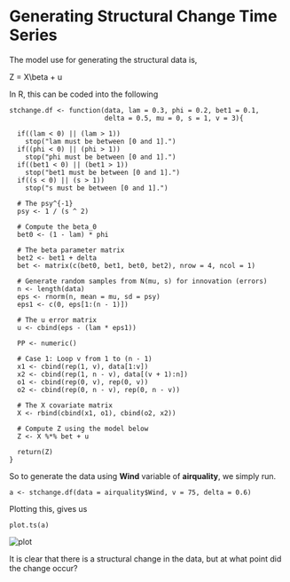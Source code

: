 Generating Structural Change Time Series
============================

The model use for generating the structural data is,

Z = X\beta + u

In R, this can be coded into the following

```{coffee}
stchange.df <- function(data, lam = 0.3, phi = 0.2, bet1 = 0.1, 
                        delta = 0.5, mu = 0, s = 1, v = 3){
  
  if((lam < 0) || (lam > 1))
    stop("lam must be between [0 and 1].")
  if((phi < 0) || (phi > 1))
    stop("phi must be between [0 and 1].")
  if((bet1 < 0) || (bet1 > 1))
    stop("bet1 must be between [0 and 1].")
  if((s < 0) || (s > 1))
    stop("s must be between [0 and 1].")
  
  # The psy^{-1}
  psy <- 1 / (s ^ 2)
  
  # Compute the beta_0
  bet0 <- (1 - lam) * phi
  
  # The beta parameter matrix
  bet2 <- bet1 + delta
  bet <- matrix(c(bet0, bet1, bet0, bet2), nrow = 4, ncol = 1)
  
  # Generate random samples from N(mu, s) for innovation (errors)
  n <- length(data)
  eps <- rnorm(n, mean = mu, sd = psy)
  eps1 <- c(0, eps[1:(n - 1)])
  
  # The u error matrix
  u <- cbind(eps - (lam * eps1))
  
  PP <- numeric()
  
  # Case 1: Loop v from 1 to (n - 1)
  x1 <- cbind(rep(1, v), data[1:v])
  x2 <- cbind(rep(1, n - v), data[(v + 1):n])
  o1 <- cbind(rep(0, v), rep(0, v))
  o2 <- cbind(rep(0, n - v), rep(0, n - v))
  
  # The X covariate matrix
  X <- rbind(cbind(x1, o1), cbind(o2, x2))
  
  # Compute Z using the model below
  Z <- X %*% bet + u
  
  return(Z)
}
```
So to generate the data using **Wind** variable of **airquality**, we simply run.
```{coffee}
a <- stchange.df(data = airquality$Wind, v = 75, delta = 0.6)
```
Plotting this, gives us
```{coffee}
plot.ts(a)
```
![plot](http://ubuntuone.com/1f7y9o69CzvoosJ7ZkCpbr)

It is clear that there is a structural change in the data, but at what point did the change occur?
